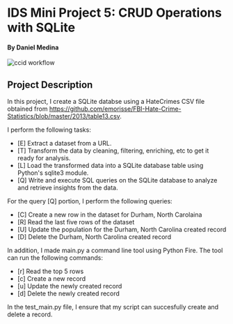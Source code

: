 # IDS Mini Project 5: CRUD Operations with SQLite

#### By Daniel Medina
![ccid workflow](https://github.com/medinardaniel/ids706-miniproj-5/actions/workflows/ciccd.yml/badge.svg)

## Project Description
In this project, I create a SQLite databse using a HateCrimes CSV file obtained from https://github.com/emorisse/FBI-Hate-Crime-Statistics/blob/master/2013/table13.csv.

I perform the following tasks:
* [E] Extract a dataset from a URL.
* [T] Transform the data by cleaning, filtering, enriching, etc to get it ready for analysis.
* [L] Load the transformed data into a SQLite database table using Python's sqlite3 module.
* [Q] Write and execute SQL queries on the SQLite database to analyze and retrieve insights from the data.

For the query [Q] portion, I perform the following queries:
* [C] Create a new row in the dataset for Durham, North Carolaina
* [R] Read the last five rows of the dataset
* [U] Update the population for the Durham, North Carolina created record 
* [D] Delete the Durham, North Carolina created record

In addition, I made main.py a command line tool using Python Fire. The tool can run the following commands:
* [r] Read the top 5 rows
* [c] Create a new record
* [u] Update the newly created record
* [d] Delete the newly created record

In the test_main.py file, I ensure that my script can succesfully create and delete a record.

